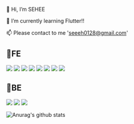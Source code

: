 👋 Hi, I’m SEHEE

🌱 I’m currently learning Flutter!! 

📫 Please contact to me 'seeeh0128@gmail.com'

## 🔗FE
<img src="https://img.shields.io/badge/Javascript-F7DF1E?style=flat-square&logo=javascript&logoColor=black"/>  <img src="https://img.shields.io/badge/Typescript-3178C6?style=flat-square&logo=typescript&logoColor=white"/>  <img src="https://img.shields.io/badge/React-61DAFB?style=flat-square&logo=react&logoColor=white"/> <img src="https://img.shields.io/badge/Next.js-000000?style=flat-square&logo=Next.js&logoColor=white"/> <img src="https://img.shields.io/badge/ReactQuery-FF4154?style=flat-square&logo=ReactQuery&logoColor=black"/> <img src="https://img.shields.io/badge/ReduxToolkit-764ABC?style=flat-square&logo=redux&logoColor=white"/>  <img src="https://img.shields.io/badge/StyledComponents-DB7093?style=flat-square&logo=styledcomponents&logoColor=black"/> <img src="https://img.shields.io/badge/tailwindcss-06B6D4?style=flat-square&logo=tailwindcss&logoColor=black"/> 



## 🔗BE
<img src="https://img.shields.io/badge/Express-000000?style=flat-square&logo=express&logoColor=white"/>  <img src="https://img.shields.io/badge/MongoDB-47A248?style=flat-square&logo=mongoDB&logoColor=white"/>  <img src="https://img.shields.io/badge/AmazonS3-569A31?style=flat-square&logo=amazonS3&logoColor=white"/>



![Anurag's github stats](https://github-readme-stats.vercel.app/api?username=emillly25&show_icons=true&theme=vue)



<!---
emillly25/emillly25 is a ✨ special ✨ repository because its `README.md` (this file) appears on your GitHub profile.
You can click the Preview link to take a look at your changes.
--->
